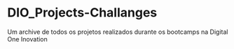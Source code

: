 # DIO_Projects-Challanges
 Um archive de todos os projetos realizados durante os bootcamps na Digital One Inovation

